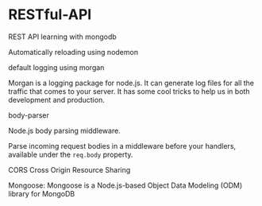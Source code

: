 # RESTful-API
REST API learning with mongodb

Automatically reloading using nodemon

default logging using morgan

Morgan is a logging package for node.js. It can generate log files for all the traffic that comes to your server. It has some cool tricks to help us in both development and production.

body-parser

Node.js body parsing middleware.

Parse incoming request bodies in a middleware before your handlers, available under the `req.body` property.

CORS Cross Origin Resource Sharing

Mongoose: 
Mongoose is a Node.js-based Object Data Modeling (ODM) library for MongoDB
